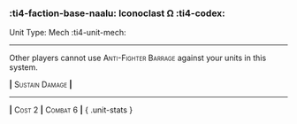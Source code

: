 ### :ti4-faction-base-naalu: **Iconoclast Ω** :ti4-codex:

Unit Type: Mech :ti4-unit-mech:

---

Other players cannot use <span style="font-variant:small-caps;">Anti-Fighter Barrage</span> against your units in this system.

__|__ <span style="font-variant:small-caps;">Sustain Damage</span> __|__

---

__|__ <span style="font-variant:small-caps;">Cost 2</span> __|__ <span style="font-variant:small-caps;">Combat 6</span> __|__
{ .unit-stats }
